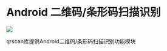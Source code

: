 # Android 二维码/条形码扫描识别
[![](https://jitpack.io/v/itxiaox/qrscan.svg)](https://jitpack.io/#itxiaox/qrscan)

qrscan库提供Android二维码/条形码扫描识别功能模块
